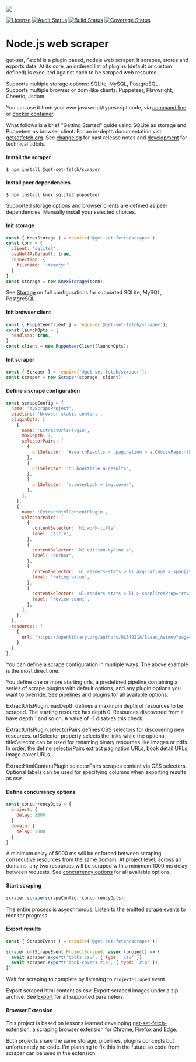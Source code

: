 <img src="https://get-set-fetch.github.io/get-set-fetch/logo.png">

[![License](https://img.shields.io/badge/license-MIT-brightgreen.svg?style=flat)](https://github.com/get-set-fetch/scraper/blob/main/LICENSE)
[![Audit Status](https://github.com/get-set-fetch/scraper/workflows/audit/badge.svg)](https://github.com/get-set-fetch/scraper/actions?query=workflow%3Aaudit)
[![Build Status](https://github.com/get-set-fetch/scraper/workflows/test/badge.svg)](https://github.com/get-set-fetch/scraper/actions?query=workflow%3Atest)
[![Coverage Status](https://coveralls.io/repos/github/get-set-fetch/scraper/badge.svg?branch=main)](https://coveralls.io/github/get-set-fetch/scraper?branch=main)

# Node.js web scraper

get-set, Fetch! is a plugin based, nodejs web scraper. It scrapes, stores and exports data. At its core, an ordered list of plugins (default or custom defined) is executed against each to be scraped web resource.

Supports multiple storage options: SQLite, MySQL, PostgreSQL.  
Supports multiple browser or dom-like clients: Puppeteer, Playwright, Cheerio, Jsdom. 

You can use it from your own javascript/typescript code, via [command line](https://www.getsetfetch.org/node/command-line.html) or [docker container](https://www.getsetfetch.org/node/docker.html).

What follows is a brief "Getting Started" guide using SQLite as storage and Puppeteer as browser client. For an in-depth documentation vist [getsetfetch.org](https://www.getsetfetch.org). See [changelog](changelog.md) for past release notes and [development](development.md) for technical tidbits.

#### Install the scraper
```
$ npm install @get-set-fetch/scraper
```

#### Install peer dependencies
```
$ npm install knex sqlite3 puppeteer
```
Supported storage options and browser clients are defined as peer dependencies. Manually install your selected choices.

#### Init storage
```js
const { KnexStorage } = require('@get-set-fetch/scraper');
const conn = {
  client: 'sqlite3',
  useNullAsDefault: true,
  connection: {
    filename: ':memory:'
  }
}
const storage = new KnexStorage(conn);
```
See [Storage](https://www.getsetfetch.org/node/storage.html) on full configurations for supported SQLite, MySQL, PostgreSQL.

#### Init browser client
```js
const { PuppeteerClient } = require('@get-set-fetch/scraper');
const launchOpts = {
  headless: true,
}
const client = new PuppeteerClient(launchOpts);
```

#### Init scraper
```js
const { Scraper } = require('@get-set-fetch/scraper');
const scraper = new Scraper(storage, client);
```

#### Define a scrape configuration
```js
const scrapeConfig = {
  name: "myScrapeProject",
  pipeline: 'browser-static-content',
  pluginOpts: [
    {
      name: 'ExtractUrlsPlugin',
      maxDepth: 3,
      selectorPairs: [
        {
          urlSelector: '#searchResults ~ .pagination > a.ChoosePage:nth-child(2)',
        },
        {
          urlSelector: 'h3.booktitle a.results',
        },
        {
          urlSelector: 'a.coverLook > img.cover',
        },
      ],
    },
    {
      name: 'ExtractHtmlContentPlugin',
      selectorPairs: [
        {
          contentSelector: 'h1.work-title',
          label: 'title',
        },
        {
          contentSelector: 'h2.edition-byline a',
          label: 'author',
        },
        {
          contentSelector: 'ul.readers-stats > li.avg-ratings > span[itemProp="ratingValue"]',
          label: 'rating value',
        },
        {
          contentSelector: 'ul.readers-stats > li > span[itemProp="reviewCount"]',
          label: 'review count',
        },
      ],
    },
  ],
  resources: [
    {
      url: 'https://openlibrary.org/authors/OL34221A/Isaac_Asimov?page=1'
    }
  ]
};
```
You can define a scrape configuration in multiple ways. The above example is the most direct one.

You define one or more starting urls, a predefined pipeline containing a series of scrape plugins with default options, and any plugin options you want to override. See [pipelines](https://www.getsetfetch.org/node/pipelines.html) and [plugins](https://www.getsetfetch.org/node/plugins.html) for all available options.

ExtractUrlsPlugin.maxDepth defines a maximum depth of resources to be scraped. The starting resource has depth 0. Resources discovered from it have depth 1 and so on. A value of -1 disables this check.

ExtractUrlsPlugin.selectorPairs defines CSS selectors for discovering new resources. urlSelector property selects the links while the optional titleSelector can be used for renaming binary resources like images or pdfs. In order, the define selectorPairs extract pagination URLs, book detail URLs, image cover URLs.

ExtractHtmlContentPlugin.selectorPairs scrapes content via CSS selectors. Optional labels can be used for specifying columns when exporting results as csv.

#### Define concurrency options
```js
const concurrencyOpts = {
  project: {
    delay: 1000
  }
  domain: {
    delay: 5000
  }
}
```
A minimum delay of 5000 ms will be enforced between scraping consecutive resources from the same domain. At project level, across all domains, any two resources will be scraped with a minimum 1000 ms delay between requests. See [concurrency options](https://www.getsetfetch.org/node/scrape.html#concurrency-options) for all available options.

#### Start scraping
```js
scraper.scrape(scrapeConfig, concurrencyOpts);
```
The entire process is asynchronous. Listen to the emitted [scrape events](https://www.getsetfetch.org/node/scrape.html#scrape-events) to monitor progress.

#### Export results
```js
const { ScrapeEvent } = require('@get-set-fetch/scraper');

scraper.on(ScrapeEvent.ProjectScraped, async (project) => {
  await scraper.export('books.csv', { type: 'csv' });
  await scraper.export('book-covers.zip', { type: 'zip' });
})
```
Wait for scraping to complete by listening to `ProjectScraped` event.

Export scraped html content as csv. Export scraped images under a zip archive. See [Export](https://www.getsetfetch.org/node/export.html) for all supported parameters.


#### Browser Extension
This project is based on lessons learned developing [get-set-fetch-extension](https://github.com/get-set-fetch/extension), a scraping browser extension for Chrome, Firefox and Edge.

Both projects share the same storage, pipelines, plugins concepts but unfortunately no code. I'm planning to fix this in the future so code from scraper can be used in the extension. 